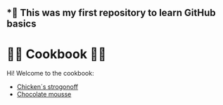 ## *:large_orange_diamond: This was my first repository to learn GitHub basics

# :woman_cook: Cookbook :man_cook:

Hi! Welcome to the cookbook:

- [Chicken´s strogonoff](https://github.com/gustavofpereira/livro-receitas/blob/master/receitas/strogonoff.md)
- [Chocolate mousse](https://github.com/gustavofpereira/livro-receitas/blob/master/pave.md)

